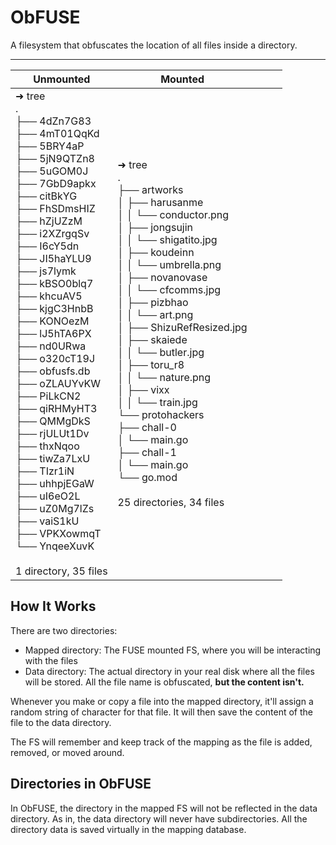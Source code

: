 # ObFUSE

A filesystem that obfuscates the location of all files inside a directory.

---

| Unmounted                                                                                                                                                                                                                                                                                                                                                                                                                                                                                                                                                                                                                     | Mounted                                                                                                                                                                                                                                                                                                                                                                                                                                                                                                                           |     |     |     |
| ----------------------------------------------------------------------------------------------------------------------------------------------------------------------------------------------------------------------------------------------------------------------------------------------------------------------------------------------------------------------------------------------------------------------------------------------------------------------------------------------------------------------------------------------------------------------------------------------------------------------------- | --------------------------------------------------------------------------------------------------------------------------------------------------------------------------------------------------------------------------------------------------------------------------------------------------------------------------------------------------------------------------------------------------------------------------------------------------------------------------------------------------------------------------------- | --- | --- | --- |
| ➜ tree<br>.<br>├── 4dZn7G83<br>├── 4mT01QqKd<br>├── 5BRY4aP<br>├── 5jN9QTZn8<br>├── 5uGOM0J<br>├── 7GbD9apkx<br>├── citBkYG<br>├── FhSDmsHIZ<br>├── hZjUZzM<br>├── i2XZrgqSv<br>├── I6cY5dn<br>├── JI5haYLU9<br>├── js7lymk<br>├── kBSO0blq7<br>├── khcuAV5<br>├── kjgC3HnbB<br>├── KONOezM<br>├── lJ5hTA6PX<br>├── nd0URwa<br>├── o320cT19J<br>├── obfusfs.db<br>├── oZLAUYvKW<br>├── PiLkCN2<br>├── qiRHMyHT3<br>├── QMMgDkS<br>├── rjULUt1Dv<br>├── thxNqoo<br>├── tiwZa7LxU<br>├── TIzr1iN<br>├── uhhpjEGaW<br>├── uI6eO2L<br>├── uZ0Mg7lZs<br>├── vaiS1kU<br>├── VPKXowmqT<br>└── YnqeeXuvK<br><br>1 directory, 35 files | ➜ tree<br>.<br>├── artworks<br>│ ├── harusanme<br>│ │ └── conductor.png<br>│ ├── jongsujin<br>│ │ └── shigatito.jpg<br>│ ├── koudeinn<br>│ │ └── umbrella.png<br>│ ├── novanovase<br>│ │ └── cfcomms.jpg<br>│ ├── pizbhao<br>│ │ └── art.png<br>│ ├── ShizuRefResized.jpg<br>│ ├── skaiede<br>│ │ └── butler.jpg<br>│ ├── toru_r8<br>│ │ └── nature.png<br>│ ├── vixx<br>│ │ └── train.jpg<br>└── protohackers<br> ├── chall-0<br> │ └── main.go<br> ├── chall-1<br> │ └── main.go<br> └── go.mod<br><br>25 directories, 34 files |     |     |     |

## How It Works

There are two directories:

- Mapped directory: The FUSE mounted FS, where you will be interacting with the files
- Data directory: The actual directory in your real disk where all the files will be stored. All the file name is obfuscated, **but the content isn't.**

Whenever you make or copy a file into the mapped directory, it'll assign a random string of character for that file. It will then save the content of the file to the data directory.

The FS will remember and keep track of the mapping as the file is added, removed, or moved around.

## Directories in ObFUSE

In ObFUSE, the directory in the mapped FS will not be reflected in the data directory. As in, the data directory will never have subdirectories. All the directory data is saved virtually in the mapping database.

